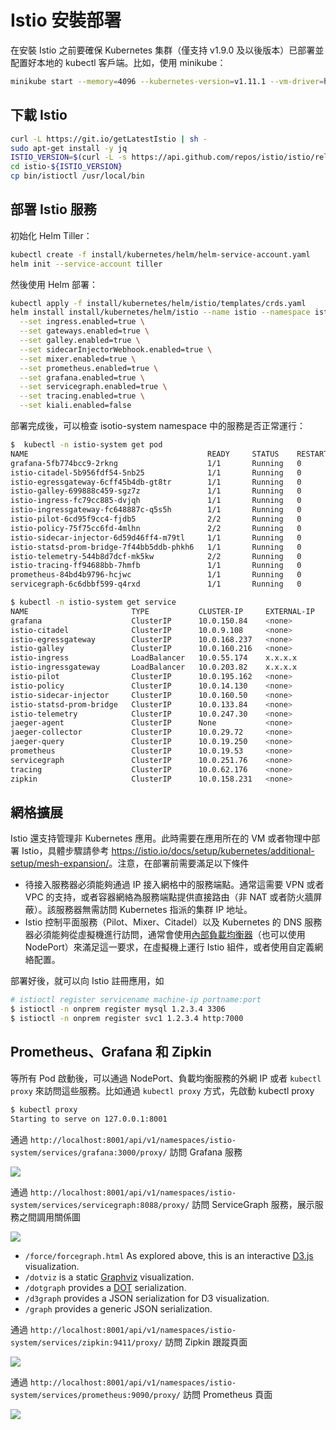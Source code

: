 # Istio 安裝部署

在安裝 Istio 之前要確保 Kubernetes 集群（僅支持 v1.9.0 及以後版本）已部署並配置好本地的 kubectl 客戶端。比如，使用 minikube：

```sh
minikube start --memory=4096 --kubernetes-version=v1.11.1 --vm-driver=hyperkit
```

## 下載 Istio

```sh
curl -L https://git.io/getLatestIstio | sh -
sudo apt-get install -y jq
ISTIO_VERSION=$(curl -L -s https://api.github.com/repos/istio/istio/releases/latest | jq -r .tag_name)
cd istio-${ISTIO_VERSION}
cp bin/istioctl /usr/local/bin
```

## 部署 Istio 服務

初始化 Helm Tiller：

```sh
kubectl create -f install/kubernetes/helm/helm-service-account.yaml
helm init --service-account tiller
```

然後使用 Helm 部署：

```sh
kubectl apply -f install/kubernetes/helm/istio/templates/crds.yaml
helm install install/kubernetes/helm/istio --name istio --namespace istio-system \
  --set ingress.enabled=true \
  --set gateways.enabled=true \
  --set galley.enabled=true \
  --set sidecarInjectorWebhook.enabled=true \
  --set mixer.enabled=true \
  --set prometheus.enabled=true \
  --set grafana.enabled=true \
  --set servicegraph.enabled=true \
  --set tracing.enabled=true \
  --set kiali.enabled=false
```

部署完成後，可以檢查 isotio-system namespace 中的服務是否正常運行：

```sh
$  kubectl -n istio-system get pod
NAME                                        READY     STATUS    RESTARTS   AGE
grafana-5fb774bcc9-2rkng                    1/1       Running   0          6m
istio-citadel-5b956fdf54-5nb25              1/1       Running   0          6m
istio-egressgateway-6cff45b4db-gt8tr        1/1       Running   0          6m
istio-galley-699888c459-sgz7z               1/1       Running   0          6m
istio-ingress-fc79cc885-dvjqh               1/1       Running   0          6m
istio-ingressgateway-fc648887c-q5s5h        1/1       Running   0          6m
istio-pilot-6cd95f9cc4-fjdb5                2/2       Running   0          6m
istio-policy-75f75cc6fd-4mlhn               2/2       Running   0          6m
istio-sidecar-injector-6d59d46ff4-m79tl     1/1       Running   0          6m
istio-statsd-prom-bridge-7f44bb5ddb-phkh6   1/1       Running   0          6m
istio-telemetry-544b8d7dcf-mk5kw            2/2       Running   0          6m
istio-tracing-ff94688bb-7hmfb               1/1       Running   0          6m
prometheus-84bd4b9796-hcjwc                 1/1       Running   0          6m
servicegraph-6c6dbbf599-q4rxd               1/1       Running   0          6m

$ kubectl -n istio-system get service
NAME                       TYPE           CLUSTER-IP     EXTERNAL-IP    PORT(S)                                                                                                     AGE
grafana                    ClusterIP      10.0.150.84    <none>         3000/TCP                                                                                                    6m
istio-citadel              ClusterIP      10.0.9.108     <none>         8060/TCP,9093/TCP                                                                                           6m
istio-egressgateway        ClusterIP      10.0.168.237   <none>         80/TCP,443/TCP                                                                                              6m
istio-galley               ClusterIP      10.0.160.216   <none>         443/TCP,9093/TCP                                                                                            6m
istio-ingress              LoadBalancer   10.0.55.174    x.x.x.x        80:32000/TCP,443:32728/TCP                                                                                  6m
istio-ingressgateway       LoadBalancer   10.0.203.82    x.x.x.x        80:31380/TCP,443:31390/TCP,31400:31400/TCP,15011:31720/TCP,8060:31948/TCP,15030:32340/TCP,15031:31958/TCP   6m
istio-pilot                ClusterIP      10.0.195.162   <none>         15010/TCP,15011/TCP,8080/TCP,9093/TCP                                                                       6m
istio-policy               ClusterIP      10.0.14.130    <none>         9091/TCP,15004/TCP,9093/TCP                                                                                 6m
istio-sidecar-injector     ClusterIP      10.0.160.50    <none>         443/TCP                                                                                                     6m
istio-statsd-prom-bridge   ClusterIP      10.0.133.84    <none>         9102/TCP,9125/UDP                                                                                           6m
istio-telemetry            ClusterIP      10.0.247.30    <none>         9091/TCP,15004/TCP,9093/TCP,42422/TCP                                                                       6m
jaeger-agent               ClusterIP      None           <none>         5775/UDP,6831/UDP,6832/UDP                                                                                  6m
jaeger-collector           ClusterIP      10.0.29.72     <none>         14267/TCP,14268/TCP                                                                                         6m
jaeger-query               ClusterIP      10.0.19.250    <none>         16686/TCP                                                                                                   6m
prometheus                 ClusterIP      10.0.19.53     <none>         9090/TCP                                                                                                    6m
servicegraph               ClusterIP      10.0.251.76    <none>         8088/TCP                                                                                                    6m
tracing                    ClusterIP      10.0.62.176    <none>         80/TCP                                                                                                      6m
zipkin                     ClusterIP      10.0.158.231   <none>         9411/TCP                                                                                                    6m
```

## 網格擴展

Istio 還支持管理非 Kubernetes 應用。此時需要在應用所在的 VM 或者物理中部署 Istio，具體步驟請參考 <https://istio.io/docs/setup/kubernetes/additional-setup/mesh-expansion/>。注意，在部署前需要滿足以下條件

- 待接入服務器必須能夠通過 IP 接入網格中的服務端點。通常這需要 VPN 或者 VPC 的支持，或者容器網絡為服務端點提供直接路由（非 NAT 或者防火牆屏蔽）。該服務器無需訪問 Kubernetes 指派的集群 IP 地址。
- Istio 控制平面服務（Pilot、Mixer、Citadel）以及 Kubernetes 的 DNS 服務器必須能夠從虛擬機進行訪問，通常會使用[內部負載均衡器](https://kubernetes.io/docs/concepts/services-networking/service/#internal-load-balancer)（也可以使用 NodePort）來滿足這一要求，在虛擬機上運行 Istio 組件，或者使用自定義網絡配置。

部署好後，就可以向 Istio 註冊應用，如

```sh
# istioctl register servicename machine-ip portname:port
$ istioctl -n onprem register mysql 1.2.3.4 3306
$ istioctl -n onprem register svc1 1.2.3.4 http:7000
```

## Prometheus、Grafana 和 Zipkin

等所有 Pod 啟動後，可以通過 NodePort、負載均衡服務的外網 IP 或者 `kubectl proxy` 來訪問這些服務。比如通過 `kubectl proxy` 方式，先啟動 kubectl proxy

```sh
$ kubectl proxy
Starting to serve on 127.0.0.1:8001
```

通過 `http://localhost:8001/api/v1/namespaces/istio-system/services/grafana:3000/proxy/` 訪問 Grafana 服務

![](images/grafana.png)

通過 `http://localhost:8001/api/v1/namespaces/istio-system/services/servicegraph:8088/proxy/` 訪問 ServiceGraph 服務，展示服務之間調用關係圖

![](images/servicegraph.png)

- `/force/forcegraph.html` As explored above, this is an interactive [D3.js](https://d3js.org/) visualization.
- `/dotviz` is a static [Graphviz](https://www.graphviz.org/) visualization.
- `/dotgraph` provides a [DOT](https://en.wikipedia.org/wiki/DOT_\(graph_description_language\)) serialization.
- `/d3graph` provides a JSON serialization for D3 visualization.
- `/graph` provides a generic JSON serialization.

通過 `http://localhost:8001/api/v1/namespaces/istio-system/services/zipkin:9411/proxy/` 訪問 Zipkin 跟蹤頁面

![](images/zipkin.png)

通過 `http://localhost:8001/api/v1/namespaces/istio-system/services/prometheus:9090/proxy/` 訪問 Prometheus 頁面

![](images/prometheus.png)
